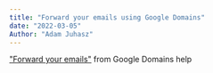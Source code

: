 ```yaml
---
title: "Forward your emails using Google Domains"
date: "2022-03-05"
Author: "Adam Juhasz"
---
```


["Forward your emails"](https://support.google.com/domains/answer/3251241?hl=en) from Google Domains help
